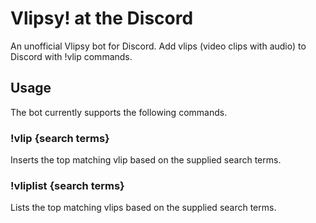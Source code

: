 # Vlipsy! at the Discord 

An unofficial Vlipsy bot for Discord. Add vlips (video clips with audio) to Discord with !vlip commands.

## Usage 

The bot currently supports the following commands.

### !vlip {search terms}
Inserts the top matching vlip based on the supplied search terms.

### !vliplist {search terms}
Lists the top matching vlips based on the supplied search terms.

